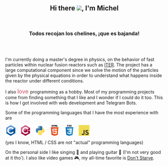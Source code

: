 <h2 align="center">Hi there <img src="https://media.giphy.com/media/hvRJCLFzcasrR4ia7z/giphy.gif" width="25px">, I'm Michel</h2><br>
<h3 align="center">Todos recojan los chelines, ¡que es bajanda!</h3>

<br><br>


<p>I'm currently doing a master's degree in physics, on the behavior of fast particles within nuclear fusion reactors such as <a href="https://www.iter.org/">ITER</a>. The project has a large computational component since we solve the motion of the particles given by the physical equations in order to understand what happens inside the reactor under different conditions. </p>

<p>I also <span style="font-size: 1.3em; color:#cf4e66"> love </span> programming as a hobby. Most of my programming projects come from finding something that I like and I wonder if I could do it too. This is how I got involved with web development and Telegram Bots.</p>

<p>Some of the programming languages that I have the most experience with are </p>

<img src="https://raw.githubusercontent.com/devicons/devicon/master/icons/c/c-original.svg" alt="c" width="35" height="35"/> &nbsp; 
<img src="https://raw.githubusercontent.com/devicons/devicon/master/icons/cplusplus/cplusplus-original.svg" alt="cplusplus" width="35" height="35"/> &nbsp;
<img src="https://raw.githubusercontent.com/devicons/devicon/master/icons/python/python-original.svg" alt="python" width="35" height="35"/> &nbsp;
<img src="https://raw.githubusercontent.com/devicons/devicon/master/icons/html5/html5-original-wordmark.svg" alt="html5" width="35" height="35"/> &nbsp;
<img src="https://raw.githubusercontent.com/devicons/devicon/master/icons/css3/css3-original-wordmark.svg" alt="css3" width="35" height="35"/> &nbsp;
<img src="https://raw.githubusercontent.com/devicons/devicon/master/icons/javascript/javascript-original.svg" alt="javascript" width="35" height="35"/>

<p style="margin-top:-0.4em">(yes I know, HTML / CSS are not "actual" programming languages)</p>

On the personal side I like singing 🎤 and playing guitar 🎸 (I'm not very good at it tho'). I also like video games 🎮, my all-time favorite is <a href="https://www.klei.com/games/dont-starve">Don't Starve</a>.
